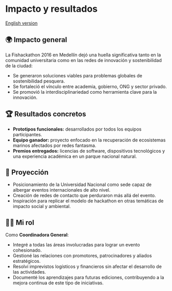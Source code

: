 # Impacto y resultados
[English version](../en/06_impact-results.md)

## 🌍 Impacto general
La Fishackathon 2016 en Medellín dejó una huella significativa tanto en la comunidad universitaria como en las redes de innovación y sostenibilidad de la ciudad:
- Se generaron soluciones viables para problemas globales de sostenibilidad pesquera.
- Se fortaleció el vínculo entre academia, gobierno, ONG y sector privado.
- Se promovió la interdisciplinariedad como herramienta clave para la innovación.

## 🏆 Resultados concretos
- **Prototipos funcionales:** desarrollados por todos los equipos participantes.
- **Equipo ganador:** proyecto enfocado en la recuperación de ecosistemas marinos afectados por redes fantasma.
- **Premios entregados:** licencias de software, dispositivos tecnológicos y una experiencia académica en un parque nacional natural.

## 📢 Proyección
- Posicionamiento de la Universidad Nacional como sede capaz de albergar eventos internacionales de alto nivel.
- Creación de redes de contacto que perduraron más allá del evento.
- Inspiración para replicar el modelo de hackathon en otras temáticas de impacto social y ambiental.

## 🙋‍♀️ Mi rol
Como **Coordinadora General**:
- Integré a todas las áreas involucradas para lograr un evento cohesionado.
- Gestioné las relaciones con promotores, patrocinadores y aliados estratégicos.
- Resolví imprevistos logísticos y financieros sin afectar el desarrollo de las actividades.
- Documenté los aprendizajes para futuras ediciones, contribuyendo a la mejora continua de este tipo de iniciativas.
